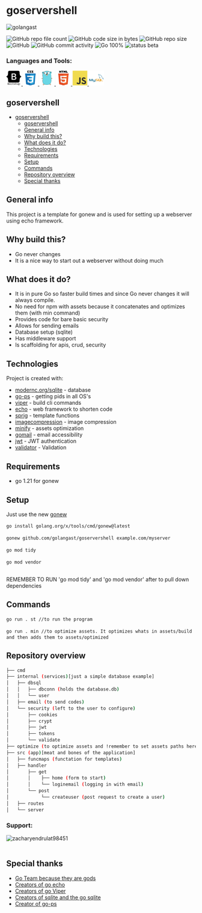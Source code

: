# goservershell

<p align="left"> <img src="https://komarev.com/ghpvc/?username=golangast&label=Profile%20views&color=0e75b6&style=flat" alt="golangast" /> </p>


![GitHub repo file count](https://img.shields.io/github/directory-file-count/golangast/goservershell) 
![GitHub code size in bytes](https://img.shields.io/github/languages/code-size/golangast/goservershell)
![GitHub repo size](https://img.shields.io/github/repo-size/golangast/goservershell)
![GitHub](https://img.shields.io/github/license/golangast/goservershell)
![GitHub commit activity](https://img.shields.io/github/commit-activity/w/golangast/goservershell)
![Go 100%](https://img.shields.io/badge/Go-100%25-blue)
![status beta](https://img.shields.io/badge/Status-Beta-red)

<h3 align="left">Languages and Tools:</h3>
<p align="left"> <a href="https://getbootstrap.com" target="_blank" rel="noreferrer"> <img src="https://raw.githubusercontent.com/devicons/devicon/master/icons/bootstrap/bootstrap-plain-wordmark.svg" alt="bootstrap" width="40" height="40"/> </a> <a href="https://www.w3schools.com/css/" target="_blank" rel="noreferrer"> <img src="https://raw.githubusercontent.com/devicons/devicon/master/icons/css3/css3-original-wordmark.svg" alt="css3" width="40" height="40"/> </a> <a href="https://golang.org" target="_blank" rel="noreferrer"> <img src="https://raw.githubusercontent.com/devicons/devicon/master/icons/go/go-original.svg" alt="go" width="40" height="40"/> </a> <a href="https://www.w3.org/html/" target="_blank" rel="noreferrer"> <img src="https://raw.githubusercontent.com/devicons/devicon/master/icons/html5/html5-original-wordmark.svg" alt="html5" width="40" height="40"/> </a> <a href="https://developer.mozilla.org/en-US/docs/Web/JavaScript" target="_blank" rel="noreferrer"> <img src="https://raw.githubusercontent.com/devicons/devicon/master/icons/javascript/javascript-original.svg" alt="javascript" width="40" height="40"/> </a> <a href="https://www.mysql.com/" target="_blank" rel="noreferrer"> <img src="https://raw.githubusercontent.com/devicons/devicon/master/icons/mysql/mysql-original-wordmark.svg" alt="mysql" width="40" height="40"/> </a> </p>

## goservershell
- [goservershell](#goservershell)
  - [goservershell](#goservershell-1)
  - [General info](#general-info)
  - [Why build this?](#why-build-this)
  - [What does it do?](#what-does-it-do)
  - [Technologies](#technologies)
  - [Requirements](#requirements)
  - [Setup](#setup)
  - [Commands](#commands)
  - [Repository overview](#repository-overview)
  - [Special thanks](#special-thanks)



## General info
This project is a template for gonew and is used for setting up a webserver using echo framework.


## Why build this?
* Go never changes
* It is a nice way to start out a webserver without doing much


## What does it do?
* It is in pure Go so faster build times and since Go never changes it will always compile.
* No need for npm with assets because it concatenates and optimizes them (with min command)
* Provides code for bare basic security
* Allows for sending emails
* Database setup (sqlite)
* Has middleware support
* Is scaffolding for apis, crud, security


## Technologies
Project is created with:
* [modernc.org/sqlite](https://pkg.go.dev/modernc.org/sqlite) - database
* [go-ps](https://github.com/mitchellh/go-ps) - getting pids in all OS's
* [viper](github.com/spf13/cobra) - build cli commands
* [echo](github.com/labstack/echo/v4) - web framework to shorten code
* [sprig](https://github.com/Masterminds/sprig) - template functions
* [imagecompression](github.com/nurlantulemisov/imagecompression) - image compression
* [minify](github.com/tdewolff/minify/v2) - assets optimization
* [gomail](gopkg.in/gomail.v2) - email accessibility
* [jwt](github.com/golang-jwt/jwt) - JWT authentication
* [validator](github.com/go-playground/validator) - Validation


## Requirements
* go 1.21 for gonew

## Setup
Just use the new [gonew](https://go.dev/blog/gonew)

```
go install golang.org/x/tools/cmd/gonew@latest

gonew github.com/golangast/goservershell example.com/myserver

go mod tidy

go mod vendor


```
REMEMBER TO RUN 'go mod tidy' and 'go mod vendor' after to pull down dependencies

## Commands
```
go run . st //to run the program

go run . min //to optimize assets. It optimizes whats in assets/build and then adds them to assets/optimized
```

## Repository overview
```bash
├── cmd
├── internal (services)[just a simple database example]
│   ├── dbsql
│   │   ├── dbconn (holds the database.db)
│   │   └── user
│   ├── email (to send codes)
│   └── security (left to the user to configure)
│       ├── cookies
│       ├── crypt
│       ├── jwt
│       ├── tokens
│       └── validate
├── optimize (to optimize assets and !remember to set assets paths here)[funcs for cantenating and minifying assets and images]
├── src (app)[meat and bones of the application]
│   ├── funcmaps (functation for templates)
│   ├── handler
│       ├── get
│       │    ├── home (form to start)
│       │    └── loginemail (logging in with email)
│       └── post
│            └── createuser (post request to create a user)
│   ├── routes
│   └── server

```

<h3 align="left">Support:</h3>
<p><a href="https://ko-fi.com/zacharyendrulat98451"> <img align="left" src="https://cdn.ko-fi.com/cdn/kofi3.png?v=3" height="50" width="210" alt="zacharyendrulat98451" /></a></p><br><br>




## Special thanks
* [Go Team because they are gods](https://github.com/golang/go/graphs/contributors)
* [Creators of go echo](https://github.com/labstack/echo/graphs/contributors)
* [Creators of go Viper](https://github.com/spf13/viper/graphs/contributors)
* [Creators of sqlite and the go sqlite](https://gitlab.com/cznic/sqlite/-/project_members)
* [Creator of go-ps ](https://github.com/mitchellh/go-ps/graphs/contributors)